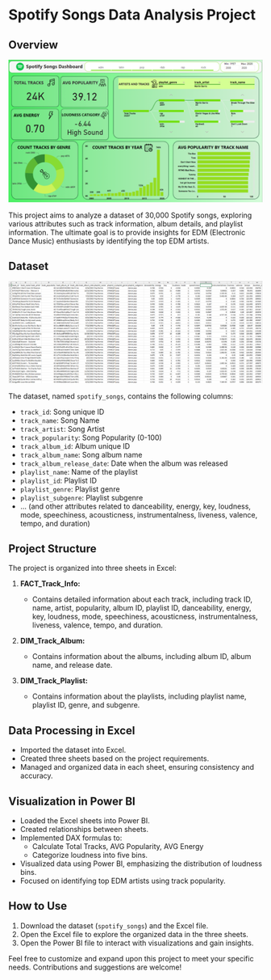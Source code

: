 # Spotify Songs Data Analysis Project

## Overview

![Dashboard](dash1.png)

This project aims to analyze a dataset of 30,000 Spotify songs, exploring various attributes such as track information, album details, and playlist information. The ultimate goal is to provide insights for EDM (Electronic Dance Music) enthusiasts by identifying the top EDM artists.

## Dataset

![Dataset](data.png)

The dataset, named `spotify_songs`, contains the following columns:

- `track_id`: Song unique ID
- `track_name`: Song Name
- `track_artist`: Song Artist
- `track_popularity`: Song Popularity (0-100)
- `track_album_id`: Album unique ID
- `track_album_name`: Song album name
- `track_album_release_date`: Date when the album was released
- `playlist_name`: Name of the playlist
- `playlist_id`: Playlist ID
- `playlist_genre`: Playlist genre
- `playlist_subgenre`: Playlist subgenre
- ... (and other attributes related to danceability, energy, key, loudness, mode, speechiness, acousticness, instrumentalness, liveness, valence, tempo, and duration)

## Project Structure

The project is organized into three sheets in Excel:

1. **FACT_Track_Info:**
   - Contains detailed information about each track, including track ID, name, artist, popularity, album ID, playlist ID, danceability, energy, key, loudness, mode, speechiness, acousticness, instrumentalness, liveness, valence, tempo, and duration.

2. **DIM_Track_Album:**
   - Contains information about the albums, including album ID, album name, and release date.

3. **DIM_Track_Playlist:**
   - Contains information about the playlists, including playlist name, playlist ID, genre, and subgenre.

## Data Processing in Excel

- Imported the dataset into Excel.
- Created three sheets based on the project requirements.
- Managed and organized data in each sheet, ensuring consistency and accuracy.

## Visualization in Power BI

- Loaded the Excel sheets into Power BI.
- Created relationships between sheets.
- Implemented DAX formulas to:
   - Calculate Total Tracks, AVG Popularity, AVG Energy
   - Categorize loudness into five bins.
- Visualized data using Power BI, emphasizing the distribution of loudness bins.
- Focused on identifying top EDM artists using track popularity.

## How to Use

1. Download the dataset (`spotify_songs`) and the Excel file.
2. Open the Excel file to explore the organized data in the three sheets.
3. Open the Power BI file to interact with visualizations and gain insights.

Feel free to customize and expand upon this project to meet your specific needs. Contributions and suggestions are welcome!
